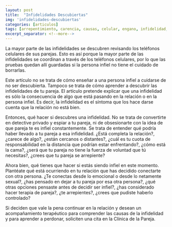 ```yaml
---
layout: post
title:  "Infidelidades Descubiertas"
img: 'infidelidades-descubiertas'
categories: [articulos]
tags: [arrepentimiento, carencia, causas, celular, engano, infidelidad, psicologo, relacion]
excerpt_separator: <!--more-->
---
```


La mayor parte de las infidelidades se descubren revisando los teléfonos celulares de sus parejas. Esto es así porque la mayor parte de las infidelidades se coordinan a través de los teléfonos celulares, por lo que las pruebas quedan allí guardadas si la persona infiel no tiene el cuidado de borrarlas.

Este artículo no se trata de cómo enseñar a una persona infiel a cuidarse de no ser descubierta. Tampoco se trata de cómo aprender a descubrir las infidelidades de tu pareja. El artículo pretende explicar que una infidelidad es sólo la consecuencia de algo que está pasando en la relación o en la persona infiel. Es decir, la infidelidad es el síntoma que los hace darse cuenta que la relación no está bien.

Entonces, qué hacer si descubres una infidelidad. No se trata de convertirte en detective privado y espiar a tu pareja, ni de obsesionarte con la idea de que pareja te es infiel constantemente. Se trata de entender qué podría haber llevado a tu pareja a esa infidelidad. ¿Está completa la relación?, ¿carece de algo?, ¿están cercanos o distantes?, ¿cuál es tu cuota de responsabilidad en la distancia que podrían estar enfrentando?, ¿cómo está la cama?, ¿será que tu pareja no tiene la fuerza de voluntad que tú necesitas?, ¿crees que tu pareja se arrepiente?

Ahora bien, qué tienes que hacer si estás siendo infiel en este momento. Plantéate qué está ocurriendo en tu relación que has decidido conectarte con otra persona. ¿Te conectas desde lo emocional o desde lo netamente sexual?, ¿has pensado en dejar a tu pareja por esa otra persona?, ¿qué otras opciones pensaste antes de decidir ser infiel?, ¿has considerado hacer terapia de pareja?, ¿te arrepientes?, ¿crees que pudiste haberlo controlado?

Si deciden que vale la pena continuar en la relación y desean un acompañamiento terapéutico para comprender las causas de la infidelidad y para aprender a perdonar, soliciten una cita en la Clínica de la Pareja.